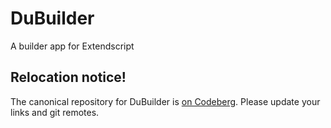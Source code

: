 # DuBuilder

A builder app for Extendscript

## Relocation notice!

The canonical repository for DuBuilder is [on
Codeberg](https://codeberg.org/RxLaboratory/DuBuilder). Please update your links
and git remotes.
